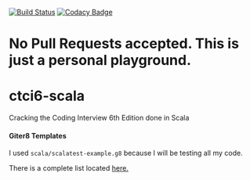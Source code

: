 [![Build Status](https://travis-ci.org/vaskoz/ctci6-scala.svg?branch=master)](https://travis-ci.org/vaskoz/ctci6-scala)
[![Codacy Badge](https://api.codacy.com/project/badge/Grade/6f97b9d3490742dbb0329ef4dbf4b686)](https://www.codacy.com/app/vaskoz/ctci6-scala?utm_source=github.com&amp;utm_medium=referral&amp;utm_content=vaskoz/ctci6-scala&amp;utm_campaign=Badge_Grade)

# No Pull Requests accepted. This is just a personal playground.

# ctci6-scala
Cracking the Coding Interview 6th Edition done in Scala

#### Giter8 Templates

I used `scala/scalatest-example.g8` because I will be testing all my
code.

There is a complete list located [here.](https://github.com/foundweekends/giter8/wiki/giter8-templates)
